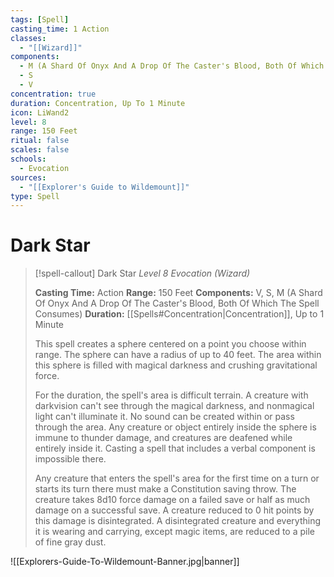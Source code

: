 ```yaml
---
tags: [Spell]
casting_time: 1 Action
classes:
  - "[[Wizard]]"
components:
  - M (A Shard Of Onyx And A Drop Of The Caster's Blood, Both Of Which The Spell Consumes)
  - S
  - V
concentration: true
duration: Concentration, Up To 1 Minute
icon: LiWand2
level: 8
range: 150 Feet
ritual: false
scales: false
schools:
  - Evocation
sources:
  - "[[Explorer's Guide to Wildemount]]"
type: Spell
---
```

# Dark Star
>[!spell-callout] Dark Star
>_Level 8 Evocation (Wizard)_
>
>**Casting Time:** Action
>**Range:** 150 Feet
>**Components:** V, S, M (A Shard Of Onyx And A Drop Of The Caster's Blood, Both Of Which The Spell Consumes)
>**Duration:** [[Spells#Concentration|Concentration]], Up to 1 Minute
>
>This spell creates a sphere centered on a point you choose within range. The sphere can have a radius of up to 40 feet. The area within this sphere is filled with magical darkness and crushing gravitational force.
>
>For the duration, the spell's area is difficult terrain. A creature with darkvision can't see through the magical darkness, and nonmagical light can't illuminate it. No sound can be created within or pass through the area. Any creature or object entirely inside the sphere is immune to thunder damage, and creatures are deafened while entirely inside it. Casting a spell that includes a verbal component is impossible there.
>
>Any creature that enters the spell's area for the first time on a turn or starts its turn there must make a Constitution saving throw. The creature takes 8d10 force damage on a failed save or half as much damage on a successful save. A creature reduced to 0 hit points by this damage is disintegrated. A disintegrated creature and everything it is wearing and carrying, except magic items, are reduced to a pile of fine gray dust.

![[Explorers-Guide-To-Wildemount-Banner.jpg|banner]]
